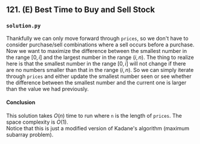 ## 121. (E) Best Time to Buy and Sell Stock

### `solution.py`
Thankfully we can only move forward through `prices`, so we don't have to consider purchase/sell combinations where a sell occurs before a purchase. Now we want to maximize the difference between the smallest number in the range $[0, i]$ and the largest number in the range $(i, n)$. The thing to realize here is that the smallest number in the range $[0, i]$ will not change if there are no numbers smaller than that in the range $(i, n)$. So we can simply iterate through `prices` and either update the smallest number seen or see whether the difference between the smallest number and the current one is larger than the value we had previously.  
  
#### Conclusion
This solution takes $O(n)$ time to run where `n` is the length of `prices`. The space complexity is $O(1)$.  
Notice that this is just a modified version of Kadane's algorithm (maximum subarray problem).  
  

